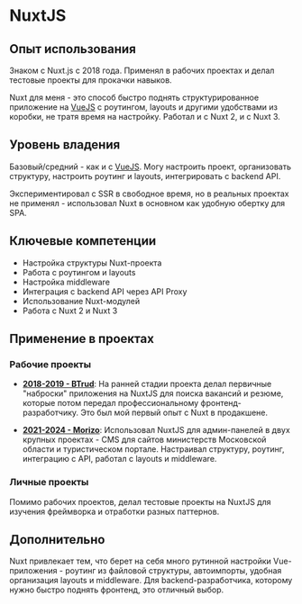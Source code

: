 # NuxtJS

## Опыт использования

Знаком с Nuxt.js с 2018 года. Применял в рабочих проектах и делал тестовые проекты для прокачки навыков. 

Nuxt для меня - это способ быстро поднять структурированное приложение на [VueJS](VueJS.md) с роутингом, layouts и другими удобствами из коробки, не тратя время на настройку. Работал и с Nuxt 2, и с Nuxt 3.

## Уровень владения

Базовый/средний - как и с [VueJS](VueJS.md). Могу настроить проект, организовать структуру, настроить роутинг и layouts, интегрировать с backend API. 

Экспериментировал с SSR в свободное время, но в реальных проектах не применял - использовал Nuxt в основном как удобную обертку для SPA.

## Ключевые компетенции

- Настройка структуры Nuxt-проекта
- Работа с роутингом и layouts
- Настройка middleware
- Интеграция с backend API через API Proxy
- Использование Nuxt-модулей
- Работа с Nuxt 2 и Nuxt 3

## Применение в проектах

### Рабочие проекты

- **[2018-2019 - BTrud](../../experience/work/dev/2018-2019%20-%20BTrud.md)**: На ранней стадии проекта делал первичные "наброски" приложения на NuxtJS для поиска вакансий и резюме, которые потом передал профессиональному фронтенд-разработчику. Это был мой первый опыт с Nuxt в продакшене.

- **[2021-2024 - Morizo](../../experience/work/dev/2021-2024%20-%20Morizo.md)**: Использовал NuxtJS для админ-панелей в двух крупных проектах - CMS для сайтов министерств Московской области и туристическом портале. Настраивал структуру, роутинг, интеграцию с API, работал с layouts и middleware.

### Личные проекты

Помимо рабочих проектов, делал тестовые проекты на NuxtJS для изучения фреймворка и отработки разных паттернов.

## Дополнительно

Nuxt привлекает тем, что берет на себя много рутинной настройки Vue-приложения - роутинг из файловой структуры, автоимпорты, удобная организация layouts и middleware. Для backend-разработчика, которому нужно быстро поднять фронтенд, это отличный выбор.

